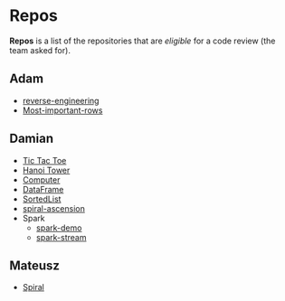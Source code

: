 # Repos

**Repos** is a list of the repositories that are _eligible_ for a code review (the team asked for).

## Adam

* [reverse-engineering](https://github.com/admskrzpk/reverse-engineering)
* [Most-important-rows](https://github.com/admskrzpk/Most-important-rows)

## Damian

* [Tic Tac Toe](https://github.com/zdulak/Tic-tac-toe-scala)
* [Hanoi Tower](https://github.com/zdulak/HanoiTower)
* [Computer](https://github.com/zdulak/ComputerScala)
* [DataFrame](https://github.com/zdulak/DataFrame)
* [SortedList](https://github.com/zdulak/SortedList)
* [spiral-ascension](https://github.com/zdulak/spiral-ascension)
* Spark
    * [spark-demo](https://github.com/zdulak/spark-demo)
    * [spark-stream](https://github.com/zdulak/spark-stream)

## Mateusz

* [Spiral](https://github.com/MateuszSab/Spiral)
